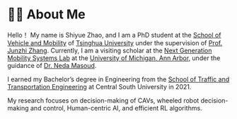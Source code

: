 # 👨‍🎓 About Me

Hello！ My name is Shiyue Zhao, and I am a PhD student at the [School of Vehicle and Mobility](https://www.svm.tsinghua.edu.cn/) of [Tsinghua University](https://www.tsinghua.edu.cn/en/) under the supervision of [Prof. Junzhi Zhang](https://www.svm.tsinghua.edu.cn/essay/74/1858.html). Currently, I am a visiting scholar at the [Next Generation Mobility Systems Lab](https://websites.umich.edu/~nmasoud/index.html) at the [University of Michigan, Ann Arbor](https://umich.edu/), under the guidance of [Dr. Neda Masoud](https://cee.engin.umich.edu/people/masoud-neda/).  

I earned my Bachelor’s degree in Engineering from the [School of Traffic and Transportation Engineering](https://stte.csu.edu.cn/) at Central South University in 2021.  

My research focuses on decision-making of CAVs, wheeled robot decision-making and control, Human-centric AI, and efficient RL algorithms.
